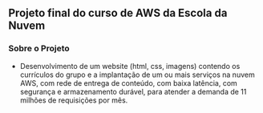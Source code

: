 ## Projeto final do curso de AWS da Escola da Nuvem

### Sobre o Projeto

- Desenvolvimento de um website (html, css, imagens) contendo os currículos do grupo e a implantação de um ou mais serviços na nuvem AWS, com rede de entrega de conteúdo, com baixa latência, com segurança e armazenamento durável, para atender a demanda de 11 milhões de requisições por mês.
